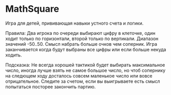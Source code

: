 # MathSquare
Игра для детей, прививающая навыки устного счета и логики.

Правила:
Два игрока по очереди выбирают цифру в клеточке, один ходит только по горизонтали, второй только по вертикали.
Диапазон значений -50..50.
Смысл набрать больше очков чем соперник.
Игра заканчивается когда будут выбраны все цифры или если больше некуда ходить.

Подсказка:
Не всегда хорошей тактикой будет выбирать максимальное число, иногда лучше взять
не самое большое число, но чтоб сопернику на следющем ходу досталось совсем маленькое число
или вовсе отрицательное.
Следите за счетом, если вы выигрываете есть смысл попытаться посторее закончить партию.
